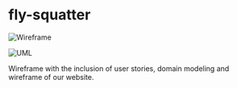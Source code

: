 # fly-squatter

![Wireframe](https://user-images.githubusercontent.com/93104234/182429732-d30ad6fb-bb2a-412f-b806-8fe851d608bf.PNG)

![UML](https://user-images.githubusercontent.com/93104234/182430409-337500ea-0fe5-4a37-aef2-0f46801315ba.PNG)

Wireframe with the inclusion of user stories, domain modeling and wireframe of our website.
